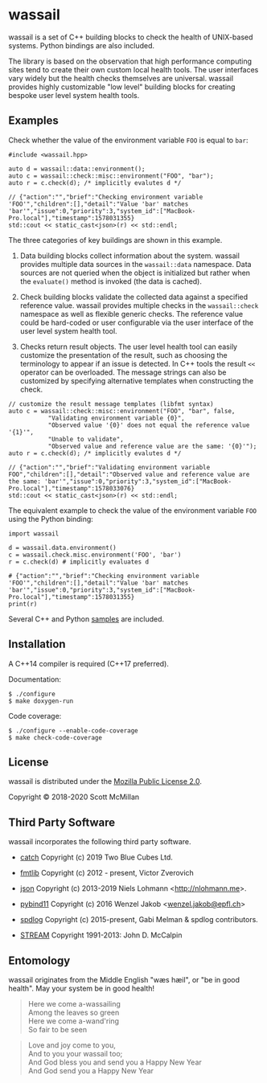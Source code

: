 # wassail

wassail is a set of C++ building blocks to check the health of
UNIX-based systems.  Python bindings are also included.

The library is based on the observation that high performance
computing sites tend to create their own custom local health tools.
The user interfaces vary widely but the health checks themselves are
universal. wassail provides highly customizable "low level" building
blocks for creating bespoke user level system health tools.

## Examples

Check whether the value of the environment variable `FOO` is equal to
`bar`:

```
#include <wassail.hpp>

auto d = wassail::data::environment();
auto c = wassail::check::misc::environment("FOO", "bar");
auto r = c.check(d); /* implicitly evalutes d */

// {"action":"","brief":"Checking environment variable 'FOO'","children":[],"detail":"Value 'bar' matches 'bar'","issue":0,"priority":3,"system_id":["MacBook-Pro.local"],"timestamp":1578031355}
std::cout << static_cast<json>(r) << std::endl;
```

The three categories of key buildings are shown in this example.

1. Data building blocks collect information about the system.  wassail
   provides multiple data sources in the `wassail::data` namespace.
   Data sources are not queried when the object is initialized but
   rather when the `evaluate()` method is invoked (the data is
   cached).

2. Check building blocks validate the collected data against a
   specified reference value.  wassail provides multiple checks in the
   `wassail::check` namespace as well as flexible generic checks.  The
   reference value could be hard-coded or user configurable via the
   user interface of the user level system health tool.

3. Checks return result objects.  The user level health tool can
   easily customize the presentation of the result, such as choosing
   the terminology to appear if an issue is detected.  In C++ tools
   the result `<<` operator can be overloaded.  The message strings
   can also be customized by specifying alternative templates when
   constructing the check.

```
// customize the result message templates (libfmt syntax)
auto c = wassail::check::misc::environment("FOO", "bar", false,
           "Validating environment variable {0}",
           "Observed value '{0}' does not equal the reference value '{1}'",
           "Unable to validate",
           "Observed value and reference value are the same: '{0}'");
auto r = c.check(d); /* implicitly evalutes d */

// {"action":"","brief":"Validating environment variable FOO","children":[],"detail":"Observed value and reference value are the same: 'bar'","issue":0,"priority":3,"system_id":["MacBook-Pro.local"],"timestamp":1578033076}
std::cout << static_cast<json>(r) << std::endl;
```

The equivalent example to check the value of the environment variable
`FOO` using the Python binding:

```
import wassail

d = wassail.data.environment()
c = wassail.check.misc.environment('FOO', 'bar')
r = c.check(d) # implicitly evaluates d

# {"action":"","brief":"Checking environment variable 'FOO'","children":[],"detail":"Value 'bar' matches 'bar'","issue":0,"priority":3,"system_id":["MacBook-Pro.local"],"timestamp":1578031355}
print(r)
```

Several C++ and Python [samples](src/samples) are included.

## Installation

A C++14 compiler is required (C++17 preferred).

Documentation:

```
$ ./configure
$ make doxygen-run
```

Code coverage:

```
$ ./configure --enable-code-coverage
$ make check-code-coverage
```

## License

wassail is distributed under the [Mozilla Public License 2.0](LICENSE).

Copyright © 2018-2020 Scott McMillan

## Third Party Software

wassail incorporates the following third party software.

- [catch](https://github.com/catchorg/Catch2)
 Copyright (c) 2019 Two Blue Cubes Ltd.

- [fmtlib](https://github.com/fmtlib/fmt)
 Copyright (c) 2012 - present, Victor Zverovich

- [json](https://github.com/nlohmann/json)
 Copyright (c) 2013-2019 Niels Lohmann &lt;http://nlohmann.me&gt;.

- [pybind11](https://github.com/pybind/pybind11)
 Copyright (c) 2016 Wenzel Jakob &lt;wenzel.jakob@epfl.ch&gt;

- [spdlog](https://github.com/gabime/spdlog)
 Copyright (c) 2015-present, Gabi Melman & spdlog contributors.

- [STREAM](http://www.cs.virginia.edu/stream/ref.html)
 Copyright 1991-2013: John D. McCalpin

## Entomology

wassail originates from the Middle English "wæs hæil", or "be in good
health".  May your system be in good health!

> Here we come a-wassailing  
> Among the leaves so green  
> Here we come a-wand'ring  
> So fair to be seen  

> Love and joy come to you,  
> And to you your wassail too;  
> And God bless you and send you a Happy New Year  
> And God send you a Happy New Year  
